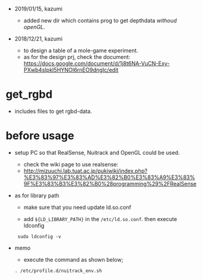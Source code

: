 - 2019/01/15, kazumi

  - added new dir which contains prog to get depthdata *withoud openGL*.

- 2018/12/21, kazumi

  - to design a table of a mole-game experiment.
  - as for the design prj, check the document: https://docs.google.com/document/d/1j8t6NA-VuCN-Exy-PXwb4sIpkI5HYNOl6rnEO9dngIc/edit

# get_rgbd

- includes files to get rgbd-data.

# before usage
- setup PC so that RealSense, Nuitrack and OpenGL could be used.

  - check the wiki page to use realsense: 
  - http://mizuuchi.lab.tuat.ac.jp/pukiwiki/index.php?%E3%83%97%E3%83%AD%E3%82%B0%E3%83%A9%E3%83%9F%E3%83%B3%E3%82%B0%28programming%29%2FRealSense

- as for library path

  - make sure that you need update ld.so.conf

  - add `${LD_LIBRARY_PATH}` in the `/etc/ld.so.conf`. then execute ldconfig

  ` sudo ldconfig -v`


- memo

  - execute the command as shown below;

  `. /etc/profile.d/nuitrack_env.sh`


